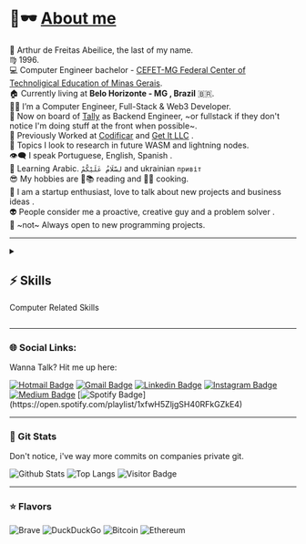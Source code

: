 # 👋🕶️ [About me](https://github.com/afa7789)

🐍 Arthur de Freitas Abeilice, the last of my name. </br>
♍ 1996.</br>
💻 Computer Engineer bachelor - [CEFET-MG Federal Center of Technoligical Education of Minas Gerais](https://www.cefetmg.br).</br>
🏠 Currently living at __Belo Horizonte - MG , Brazil__ 🇧🇷. <br/>
👨‍💻 I’m a Computer Engineer, Full-Stack & Web3 Developer.<br/>
💼 Now on board of [Tally](https://tally.xyz) as Backend Engineer, ~or fullstack if they don't notice I'm doing stuff at the front when possible~.</br>
💸 Previously Worked at [Codificar](https://codificar.com.br) and [Get It LLC](https://get.it) .</br>
🔭 Topics I look to research in future WASM and lightning nodes.<br/>
👁️‍🗨️ I speak Portuguese, English, Spanish .</br>
💬 Learning Arabic. `لسَّلَامُ عَلَيْكُمْ` and ukrainian `привіт`<br/>
😎 My hobbies are 📖📚 reading and 🍳🔪 cooking.</br>
🎩 I am a startup enthusiast, love to talk about new projects and business ideas .</br> 
👽 People consider me a proactive, creative guy and a problem solver .</br>
🍕 ~not~ Always open to new programming projects.</br>
<!-- 💳 Now on board of developers team, as Software Engineer, working with Golang and Micro-Services.</br> -->

-----------------------------

<details>
 <summary>
 
  <h2>⚡ Skills</h2>
  
  Computer Related Skills
  
 </summary>
 <details>
 <summary>
 
 <h3> ⌨️ Programming Languages</h3>
 In order of knowledge/priority.
 
 </summary>

![Bash](https://img.shields.io/badge/-Bash-black?style=for-the-badge&logo=gnubash)
![JavaScript](https://img.shields.io/badge/-JavaScript-black?style=for-the-badge&logo=javascript)
![Golang](https://img.shields.io/badge/-Golang-black?style=for-the-badge&logo=Go)
![MarkDown](https://img.shields.io/badge/-Markdown-black?style=for-the-badge&logo=markdown)
![TypeScript](https://img.shields.io/badge/-TypeScript-black?style=for-the-badge&logo=typescript)
![PHP](https://img.shields.io/badge/-PHP-black?style=for-the-badge&logo=php)
![HTML5](https://img.shields.io/badge/-HTML5-black?style=for-the-badge&logo=html5)
![CSS3](https://img.shields.io/badge/-CSS3-black?style=for-the-badge&logo=css3)
![Python](https://img.shields.io/badge/-Python-black?style=for-the-badge&logo=Python)
![C](https://img.shields.io/badge/-C-black?style=for-the-badge&logo=c)
![Java](https://img.shields.io/badge/-Java-black?style=for-the-badge&logo=java)
![Solidity](https://img.shields.io/badge/-Solidity-black?style=for-the-badge&logo=solidity)
![C++](https://img.shields.io/badge/-C++-black?style=for-the-badge&logo=cplusplus)
![Latex](https://img.shields.io/badge/-Latex-black?style=for-the-badge&logo=Latex)
![Kotlin](https://img.shields.io/badge/-kotlin-black?style=for-the-badge&logo=kotlin)
![Swift](https://img.shields.io/badge/-Swift-black?style=for-the-badge&logo=Swift)

Languages that I have worked with on work enviroment, doesn't mean I am a master of those, listed from more to less experience(Left to right).
</details>

 <details>
 <summary>
 
 <h3> 🧠 Frameworks </h3>
 Frameworks I worked with that I know I can be of help
 
 </summary>

![VueJs](https://img.shields.io/badge/-VueJs-black?style=for-the-badge&logo=vuedotjs)
![Nodejs](https://img.shields.io/badge/-Nodejs-black?style=for-the-badge&logo=Node.js)
![Express](https://img.shields.io/badge/-Express-black?style=for-the-badge&logo=express)
![Laravel](https://img.shields.io/badge/-Laravel-black?style=for-the-badge&logo=laravel)
![Nuxt](https://img.shields.io/badge/-Nuxt-black?style=for-the-badge&logo=nuxtdotjs)
![Next](https://img.shields.io/badge/-Next-black?style=for-the-badge&logo=nextdotjs)
![React](https://img.shields.io/badge/-React-black?style=for-the-badge&logo=react&logoColor=orange)
![HardHat](https://img.shields.io/badge/-HardHat-black?style=for-the-badge&logo=ethereum&logoColor=yellow)
![React Native](https://img.shields.io/badge/-React%20Native-black?style=for-the-badge&logo=react)
![Jquery](https://img.shields.io/badge/-Jquery-black?style=for-the-badge&logo=jquery)
![Flask](https://img.shields.io/badge/-Flask-black?style=for-the-badge&logo=flask)
![WordPress](https://img.shields.io/badge/-WordPress-black?style=for-the-badge&logo=WordPress)
![Django](https://img.shields.io/badge/-Django-black?style=for-the-badge&logo=django&logoColor=orange)
</details>


 <details>
 <summary>

<h3> 🛠️ Tools </h3>
Operational Systems, Text Editor, Software, Solutions and Others...

</summary>

![Linux](https://img.shields.io/badge/-Linux-black?style=for-the-badge&logo=linux)
![Macos](https://img.shields.io/badge/-Macos-black?style=for-the-badge&logo=apple) || 
![Sublime Text](https://img.shields.io/badge/-Sublime%20Text-black?style=for-the-badge&logo=sublimetext)
![Visual Studio Code](https://img.shields.io/badge/-Visual%20Studio%20Code-black?style=for-the-badge&logo=visualstudiocode)
![Vim](https://img.shields.io/badge/-Vim-black?style=for-the-badge&logo=vim)
 ||
![Jupyter](https://img.shields.io/badge/-Jupyter-black?style=for-the-badge&logo=jupyter)
 ||
![Redis](https://img.shields.io/badge/-Redis-black?style=for-the-badge&logo=Redis)||
![PostgreSQL](https://img.shields.io/badge/-PostgreSQL-black?style=for-the-badge&logo=postgresql)
![MySQL](https://img.shields.io/badge/-MySQL-black?style=for-the-badge&logo=mysql)
![MongoDB](https://img.shields.io/badge/-MongoDB-black?style=for-the-badge&logo=mongodb)
![CouchDB](https://img.shields.io/badge/-Couchdb-black?style=for-the-badge&logo=apachecouchdb)
||
![Json](https://img.shields.io/badge/-Json-black?style=for-the-badge&logo=json)
 ||
![Docker](https://img.shields.io/badge/-Docker-black?style=for-the-badge&logo=docker)
![Kubernetes](https://img.shields.io/badge/-Kubernetes-black?style=for-the-badge&logo=kubernetes)
 ||
![Google Cloud](https://img.shields.io/badge/Google%20Cloud-black?style=for-the-badge&logo=google-cloud)
![Firebase](https://img.shields.io/badge/Firebase-black?style=for-the-badge&logo=firebase)
 ||
![Redmine](https://img.shields.io/badge/-Redmine-black?style=for-the-badge&logo=redmine)
![Trello](https://img.shields.io/badge/-Trello-black?style=for-the-badge&logo=trello)
||
![Rocket Chat](https://img.shields.io/badge/-Rocket%20Chat-black?style=for-the-badge&logo=rocketdotchat)
![Slack](https://img.shields.io/badge/-Slack-black?style=for-the-badge&logo=slack)
||
![Mautic](https://img.shields.io/badge/-Mautic-black?style=for-the-badge&logo=mautic)
 ||
![Git](https://img.shields.io/badge/-Git-black?style=for-the-badge&logo=git)
![GitHub](https://img.shields.io/badge/-GitHub-black?style=for-the-badge&logo=github)
![GitLab](https://img.shields.io/badge/-GitLab-black?style=for-the-badge&logo=gitlab)
![Bitbucket](https://img.shields.io/badge/-Bitbucket-black?style=for-the-badge&logo=bitbucket)
 ||
![Diagrams](https://img.shields.io/badge/-Diagrams(UML)-black?style=for-the-badge&logo=diagrams.net)
 ||
![Gimp](https://img.shields.io/badge/-Gimp-black?style=for-the-badge&logo=gimp)
![Adobe Photoshop](https://img.shields.io/badge/-Adobe%20Photoshop-black?style=for-the-badge&logo=adobephotoshop)
![Inkscape](https://img.shields.io/badge/-Inkscape-black?style=for-the-badge&logo=inkscape)
 ||
![OBS Studio](https://img.shields.io/badge/-OBS%20Studio-black?style=for-the-badge&logo=obsstudio)
![Audacity](https://img.shields.io/badge/-Audacity-black?style=for-the-badge&logo=audacity)
</details>

</details>

-----------------------------

### 🌐 Social Links:

Wanna Talk? Hit me up here:

[![Hotmail Badge](https://img.shields.io/badge/-arthurabeilice@hotmail.com-darkblue?style=flat-square&logo=Microsoft-Outlook&logoColor=white&link=mailto:arthurabeilice@hotmail.com)](mailto:arthurabeilice@hotmail.com)
[![Gmail Badge](https://img.shields.io/badge/-afa7789@gmail.com-c14438?style=flat-square&logo=Gmail&logoColor=white&link=mailto:afa7789@gmail.com)](mailto:afa7789@gmail.com)
[![Linkedin Badge](https://img.shields.io/badge/-arthur-blue?style=flat-square&logo=Linkedin&logoColor=white&link=https://www.linkedin.com/in/arthur-abeilice/)](https://www.linkedin.com/in/arthur-abeilice/)
[![Instagram Badge](https://img.shields.io/badge/-afabeilice-8a3ab9?style=flat-square&logo=instagram&logoColor=white&link=https://instagram.com/afabeilice/)](https://instagram.com/afabeilice)
[![Medium Badge](https://img.shields.io/badge/-@afa7789-black?style=flat-square&labelColor=000000&logo=Medium&link=https://medium.com/@afa7789/)](https://medium.com/@afa7789)
[![Spotify Badge](https://img.shields.io/badge/-Brazilian%20Playlist-1DB954?style=flat-square&logo=Spotify&logoColor=white&link=[mailto:arthurabeilice@hotmail.com](https://open.spotify.com/playlist/1xfwH5ZljgSH40RFkGZkE4))](https://open.spotify.com/playlist/1xfwH5ZljgSH40RFkGZkE4)
<!-- [![Youtube Badge](https://img.shields.io/badge/-koolkanna-darkred?style=flat-square&logo=youtube&logoColor=white&link=https://www.youtube.com/c/koolkanna)](https://www.youtube.com/c/koolkanna) -->

--------------------------------------

### 🧿 Git Stats

Don't notice, i've way more commits on companies private git.


![Github Stats](https://github-readme-stats.vercel.app/api?username=afa7789&count_private=true&show_icons=true&include_all_commits=true&exclude_repo=meow-au-cefet-games,college-python-showcase,TP_JogosDigitais,Compiladores,laravue-login-template,cefet-games-classes)
![Top Langs](https://github-readme-stats.vercel.app/api/top-langs/?username=afa7789&exclude_repo=meow-au-cefet-games,college-python-showcase,TP_JogosDigitais,Compiladores,laravue-login-template,cefet-games-classes&layout=compact)
![Visitor Badge](https://visitor-badge.laobi.icu/badge?page_id=afa7789.afa7789)

--------------------------------------

### ⭐ Flavors

![Brave](https://img.shields.io/badge/-Brave-black?style=for-the-badge&logo=Brave)
![DuckDuckGo](https://img.shields.io/badge/-Duck%20Duck%20Go-black?style=for-the-badge&logo=duckduckgo)
![Bitcoin](https://img.shields.io/badge/-Bitcoin-black?style=for-the-badge&logo=bitcoin)
![Ethereum](https://img.shields.io/badge/-Ethereum-black?style=for-the-badge&logo=Ethereum)
